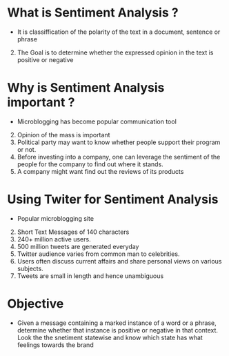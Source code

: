 
# What is Sentiment Analysis ?

- It is classiffication of the polarity of the text in a document, sentence or phrase
2. The Goal is to determine whether the expressed opinion in the text is positive or negative

# Why is Sentiment Analysis important ?

 - Microblogging has become popular communication tool 
 2. Opinion of the mass is important
 3. Political party may want to know whether people support their program or not.
 4. Before investing into a company, one can leverage the sentiment of the people for the company to find out where it stands.
 5. A company might want find out the reviews of its products 

# Using Twiter for Sentiment Analysis

 - Popular microblogging site
 2. Short Text Messages of 140 characters 
 3. 240+ million active users.
 4. 500 million tweets are generated everyday 
 5. Twitter audience varies from common man to celebrities.
 6. Users often discuss current affairs and share personal views on various subjects.
 7. Tweets are small in length and hence unambiguous 

# Objective

 - Given a message containing a marked instance of a word or a phrase, determine whether that instance is positive or  negative in that context. Look the the snetiment statewise and know which state has what feelings towards the brand
